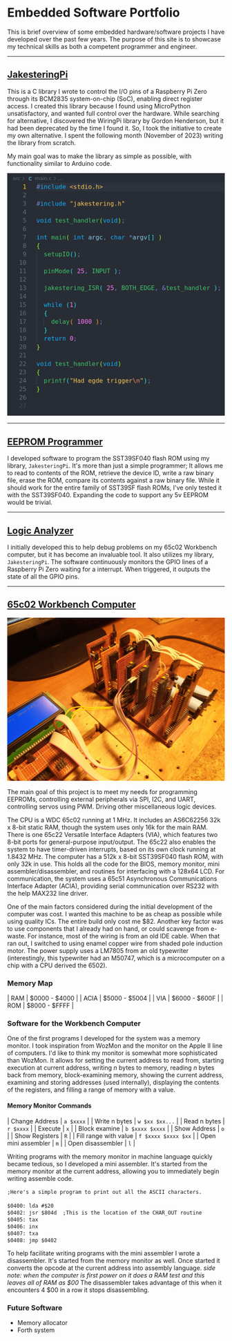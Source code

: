 
# Embedded Software Portfolio

This is brief overview of some embedded hardware/software projects I have developed over the past few years. The purpose of this site
is to showcase my technical skills as both a competent programmer and engineer.

---

## [JakesteringPi](https://github.com/McCoy1701/JakesteringPi)

This is a C library I wrote to control the I/O pins of a Raspberry Pi Zero through its BCM2835 system-on-chip (SoC), enabling direct register access.
I created this library because I found using MicroPython unsatisfactory, and wanted  full control over the hardware. While searching for alternative,
I discovered the WiringPi library by Gordon Henderson, but it had been deprecated by the time I found it. So, I took the initiative to create my own
alternative. I spent the following month (November of 2023) writing the library from scratch.

My main goal was to make the library as simple as possible, with functionality similar to Arduino code. 

<img src='./project_pictures/Jakestering_example_00.png'>

---

## [EEPROM Programmer](https://github.com/McCoy1701/Flash-Programmer)

I developed software to program the SST39SF040 flash ROM using my library, `JakesteringPi`. It's more than just a simple programmer; It allows me to
read to contents of the ROM, retrieve the device ID, write a raw binary file, erase the ROM, compare its contents against a raw binary file.
While it should work for the entire family of SST39SF flash ROMs, I've only tested it with the SST39SF040. Expanding the code to support any 
5v EEPROM would be trivial.

---

## [Logic Analyzer](https://github.com/McCoy1701/LogAnal)

I initially developed this to help debug problems on my 65c02 Workbench computer, but it has become an invaluable tool. It also utilizes my
library, `JakesteringPi`. The software continuously monitors the GPIO lines of a Raspberry Pi Zero waiting for a interrupt. When triggered, it
outputs the state of all the GPIO pins.

---

## [65c02 Workbench Computer](https://github.com/McCoy1701/Project8)

<img src='./project_pictures/6502_computer_00.jpg'>

The main goal of this project is to meet my needs for programming EEPROMs, controlling external peripherals via SPI, I2C, and UART, controlling
servos using PWM. Driving other miscellaneous logic devices.

The CPU is a WDC 65c02 running at 1 MHz. It includes an AS6C62256 32k x 8-bit static RAM, though the system uses only 16k for the main RAM. 
There is one 65c22 Versatile Interface Adapters (VIA), which features two 8-bit ports for general-purpose input/output. The 65c22 also enables 
the system to have timer-driven interrupts, based on its own clock running at 1.8432 MHz. The computer has a 512k x 8-bit SST39SF040 flash ROM,
with only 32k in use. This holds all the code for the BIOS, memory monitor, mini assembler/disassembler, and routines for interfacing with a 
128x64 LCD. For communication, the system uses a 65c51 Asynchronous Communications Interface Adapter (ACIA), providing serial 
communication over RS232 with the help MAX232 line driver.

One of the main factors considered during the initial development of the computer was cost. I wanted this machine to be as cheap as
possible while using quality ICs. The entire build only cost me $82. Another key factor was to use components that I already had on hand, or
could scavenge from e-waste. For instance, most of the wiring is from an old IDE cable. When that ran out, I switched to using enamel copper
wire from shaded pole induction motor. The power supply uses a LM7805 from an old typewriter (interestingly, this typewriter had an M50747, which
is a microcomputer on a chip with a CPU derived the 6502).

### Memory Map

| RAM | $0000 - $4000 |
| ACIA | $5000 - $5004 |
| VIA | $6000 - $600F |
| ROM | $8000 - $FFFF |

### Software for the Workbench Computer

One of the first programs I developed for the system was a memory monitor. I took inspiration from WozMon and the monitor on the Apple II line of
computers. I'd like to think my monitor is somewhat more sophisticated than WozMon. It allows for setting the current address to read from, starting
execution at current address, writing *n* bytes to memory, reading *n* bytes back from memory, block-examining memory, showing the current address,
examining and storing addresses (used internally), displaying the contents of the registers, and filling a range of memory with a value.

#### Memory Monitor Commands

| Change Address | `a $xxxx` |
| Write n bytes | `w $xx $xx...` |
| Read n bytes | `r $xxxx` |
| Execute | `x` |
| Block examine | `b $xxxx $xxxx` |
| Show Address | `o` |
| Show Registers | `R` |
| Fill range with value | `f $xxxx $xxxx $xx` |
| Open mini assembler | `m` |
| Open disassembler | `l` |

Writing programs with the memory monitor in machine language quickly became tedious, so I developed a mini assembler. It's started from the memory 
monitor at the current address, allowing you to immediately begin writing assemble code.

```
;Here's a simple program to print out all the ASCII characters.

$0400: lda #$20
$0402: jsr $804d  ;This is the location of the CHAR_OUT routine
$0405: tax
$0406: inx
$0407: txa
$0408: jmp $0402
```

To help facilitate writing programs with the mini assembler I wrote a disassembler. It's started from the memory monitor as well. Once started it
converts the opcode at the current address into assembly language. *side note: when the computer is first power on it does a RAM test and this leaves
all of RAM as $00* The disassembler takes advantage of this when it encounters 4 $00 in a row it stops disassembling.

### Future Software

- Memory allocator
- Forth system

